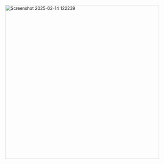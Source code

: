 <img width="503" alt="Screenshot 2025-02-14 122239" src="https://github.com/user-attachments/assets/7a443d1a-0d8a-4734-8b70-1140ea7184f1" />
